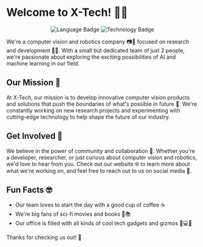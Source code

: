 # Welcome to X-Tech! 🤖👀

<p align="center">
  <img src="https://img.shields.io/badge/language-python-blue?style=flat-square" alt="Language Badge">
  <img src="https://img.shields.io/badge/technology-computer_vision / robotics-ff69b4?style=flat-square" alt="Technology Badge">
</p>

We're a computer vision and robotics company 📷🤖 focused on research and development 🧪🔬. With a small but dedicated team of just 2 people, we're passionate about exploring the exciting possibilities of AI and machine learning in our field.

## Our Mission 🚀

At X-Tech, our mission is to develop innovative computer vision products and solutions that push the boundaries of what's possible in future 🌟. We're constantly working on new research projects and experimenting with cutting-edge technology to help shape the future of our industry.

## Get Involved 🤝

We believe in the power of community and collaboration 💪. Whether you're a developer, researcher, or just curious about computer vision and robotics, we'd love to hear from you. Check out our website 🌐 to learn more about what we're working on, and feel free to reach out to us on social media 📱.

## Fun Facts 🤓

- Our team loves to start the day with a good cup of coffee ☕️
- We're big fans of sci-fi movies and books 🚀📚
- Our office is filled with all kinds of cool tech gadgets and gizmos 🤖💻🔬

Thanks for checking us out! 🙌

